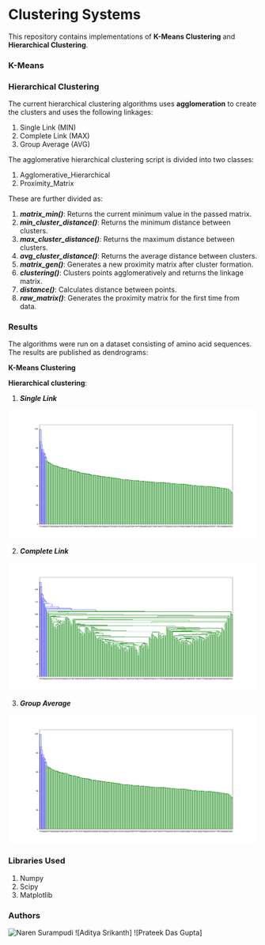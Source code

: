 # Clustering Systems

This repository contains implementations of **K-Means Clustering** and
**Hierarchical Clustering**.

### K-Means

### Hierarchical Clustering

The current hierarchical clustering algorithms uses **agglomeration** to create the
clusters and uses the following linkages:
1. Single Link (MIN)
2. Complete Link (MAX)
3. Group Average (AVG)

The agglomerative hierarchical clustering script is divided into two classes:
1. Agglomerative_Hierarchical
2. Proximity_Matrix

These are further divided as:
1. ***matrix_min()***: Returns the current minimum value in the passed matrix.
2. ***min_cluster_distance()***: Returns the minimum distance between clusters.
3. ***max_cluster_distance()***: Returns the maximum distance between clusters.
4. ***avg_cluster_distance()***: Returns the average distance between clusters.
5. ***matrix_gen()***: Generates a new proximity matrix after cluster formation.
6. ***clustering()***: Clusters points agglomeratively and returns the linkage matrix.
7. ***distance()***: Calculates distance between points.
8. ***raw_matrix()***: Generates the proximity matrix for the first time from data.

### Results

The algorithms were run on a dataset consisting of amino acid sequences. The results are
published as dendrograms:

**K-Means Clustering**


**Hierarchical clustering**:

1. ***Single Link***

![Single Link](https://github.com/nsurampu/Clustering-Systems/blob/master/Hierarchical%20Clustering/Agglomerative/agglomerative-single-link-dendrogram.png)

2. ***Complete Link***

![Complete Link](https://github.com/nsurampu/Clustering-Systems/blob/master/Hierarchical%20Clustering/Agglomerative/agglomerative-complete-link-dendrogram.png)

3. ***Group Average***

![Group Average](https://github.com/nsurampu/Clustering-Systems/blob/master/Hierarchical%20Clustering/Agglomerative/agglomerative-single-link-dendrogram.png)

### Libraries Used
1. Numpy
2. Scipy
3. Matplotlib

### Authors

![Naren Surampudi](https://github.com/nsurampu/)
![Aditya Srikanth]
![Prateek Das Gupta]
